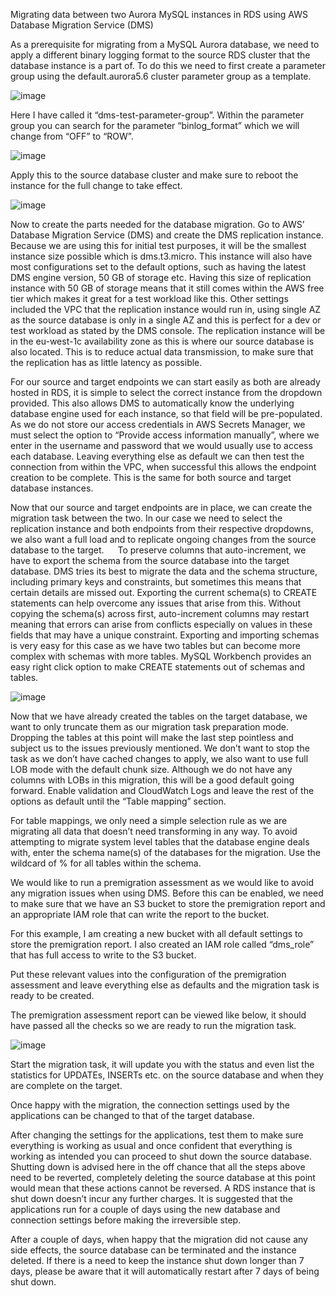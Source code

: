 Migrating data between two Aurora MySQL instances in RDS using AWS Database Migration Service (DMS)

As a prerequisite for migrating from a MySQL Aurora database, we need to apply a different binary logging format to the source RDS cluster that the database instance is a part of. To do this we need to first create a parameter group using the default.aurora5.6 cluster parameter group as a template.

![image](https://user-images.githubusercontent.com/70777733/143591897-7192bb1d-13d2-4dbb-a3eb-7a147b5a3fa3.png)

Here I have called it “dms-test-parameter-group”. Within the parameter group you can search for the parameter “binlog_format” which we will change from “OFF” to “ROW”.

![image](https://user-images.githubusercontent.com/70777733/143591907-08af1b29-cedf-496b-b1fe-e1e1b8cb205f.png)

Apply this to the source database cluster and make sure to reboot the instance for the full change to take effect.

![image](https://user-images.githubusercontent.com/70777733/143591920-4cdac1da-5f37-43e8-8a4b-f3cb5ac00498.png)

Now to create the parts needed for the database migration. Go to AWS’ Database Migration Service (DMS) and create the DMS replication instance. 
Because we are using this for initial test purposes, it will be the smallest instance size possible which is dms.t3.micro. This instance will also have most configurations set to the default options, such as having the latest DMS engine version, 50 GB of storage etc. 
Having this size of replication instance with 50 GB of storage means that it still comes within the AWS free tier which makes it great for a test workload like this. 
Other settings included the VPC that the replication instance would run in, using single AZ as the source database is only in a single AZ and this is perfect for a dev or test workload as stated by the DMS console. The replication instance will be in the eu-west-1c availability zone as this is where our source database is also located. This is to reduce actual data transmission, to make sure that the replication has as little latency as possible.

For our source and target endpoints we can start easily as both are already hosted in RDS, it is simple to select the correct instance from the dropdown provided. This also allows DMS to automatically know the underlying database engine used for each instance, so that field will be pre-populated. 
As we do not store our access credentials in AWS Secrets Manager, we must select the option to “Provide access information manually”, where we enter in the username and password that we would usually use to access each database. Leaving everything else as default we can then test the connection from within the VPC, when successful this allows the endpoint creation to be complete. This is the same for both source and target database instances.

Now that our source and target endpoints are in place, we can create the migration task between the two. In our case we need to select the replication instance and both endpoints from their respective dropdowns, we also want a full load and to replicate ongoing changes from the source database to the target.
 
To preserve columns that auto-increment, we have to export the schema from the source database into the target database. DMS tries its best to migrate the data and the schema structure, including primary keys and constraints, but sometimes this means that certain details are missed out. Exporting the current schema(s) to CREATE statements can help overcome any issues that arise from this. 
Without copying the schema(s) across first, auto-increment columns may restart meaning that errors can arise from conflicts especially on values in these fields that may have a unique constraint. Exporting and importing schemas is very easy for this case as we have two tables but can become more complex with schemas with more tables. MySQL Workbench provides an easy right click option to make CREATE statements out of schemas and tables.
 
![image](https://user-images.githubusercontent.com/70777733/143591946-cf99e7b5-63fd-4d13-8bb8-d0a11250f58f.png)

Now that we have already created the tables on the target database, we want to only truncate them as our migration task preparation mode. Dropping the tables at this point will make the last step pointless and subject us to the issues previously mentioned. We don’t want to stop the task as we don’t have cached changes to apply, we also want to use full LOB mode with the default chunk size. Although we do not have any columns with LOBs in this migration, this will be a good default going forward. Enable validation and CloudWatch Logs and leave the rest of the options as default until the “Table mapping” section. 

For table mappings, we only need a simple selection rule as we are migrating all data that doesn’t need transforming in any way. To avoid attempting to migrate system level tables that the database engine deals with, enter the schema name(s) of the databases for the migration. Use the wildcard of % for all tables within the schema.

We would like to run a premigration assessment as we would like to avoid any migration issues when using DMS. Before this can be enabled, we need to make sure that we have an S3 bucket to store the premigration report and an appropriate IAM role that can write the report to the bucket. 

For this example, I am creating a new bucket with all default settings to store the premigration report.
I also created an IAM role called “dms_role” that has full access to write to the S3 bucket.


Put these relevant values into the configuration of the premigration assessment and leave everything else as defaults and the migration task is ready to be created.

The premigration assessment report can be viewed like below, it should have passed all the checks so we are ready to run the migration task.

![image](https://user-images.githubusercontent.com/70777733/143591981-7ffde78a-9c4d-4599-9284-896d1d2dc5a9.png)

Start the migration task, it will update you with the status and even list the statistics for UPDATEs, INSERTs etc. on the source database and when they are complete on the target.

Once happy with the migration, the connection settings used by the applications can be changed to that of the target database.

After changing the settings for the applications, test them to make sure everything is working as usual and once confident that everything is working as intended you can proceed to shut down the source database. Shutting down is advised here in the off chance that all the steps above need to be reverted, completely deleting the source database at this point would mean that these actions cannot be reversed. A RDS instance that is shut down doesn’t incur any further charges. It is suggested that the applications run for a couple of days using the new database and connection settings before making the irreversible step.

After a couple of days, when happy that the migration did not cause any side effects, the source database can be terminated and the instance deleted. If there is a need to keep the instance shut down longer than 7 days, please be aware that it will automatically restart after 7 days of being shut down.
